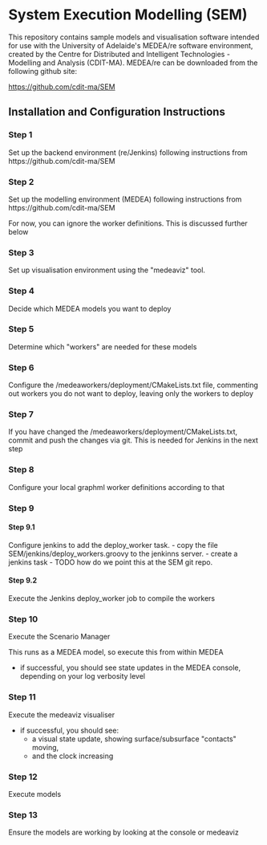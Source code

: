 # System Execution Modelling (SEM)

This repository contains sample models and visualisation software intended for use with the University of Adelaide's MEDEA/re software environment, created by the Centre  for Distributed and Intelligent Technologies - Modelling and Analysis (CDIT-MA). MEDEA/re can be downloaded from the following github site:

https://github.com/cdit-ma/SEM

<H2>Installation and Configuration Instructions</H2>

<H3>Step 1</H3>
Set up the backend environment (re/Jenkins) following instructions from https://github.com/cdit-ma/SEM

<H3>Step 2</H3>
Set up the modelling environment (MEDEA) following instructions from https://github.com/cdit-ma/SEM


For now, you can ignore the worker definitions. This is discussed further below

<H3>Step 3</H3>
Set up visualisation environment using the "medeaviz" tool.

<H3>Step 4</H3>
Decide which MEDEA models you want to deploy

<H3>Step 5</H3>
Determine which "workers" are needed for these models

<H3>Step 6</H3>
Configure the /medeaworkers/deployment/CMakeLists.txt file, commenting out workers you do not want to deploy, leaving only the workers to deploy

<H3>Step 7</H3>
If you have changed the /medeaworkers/deployment/CMakeLists.txt, commit and push the changes via git. This is needed for Jenkins in the next step

<H3>Step 8</H3>
Configure your local graphml worker definitions according to that

<H3>Step 9</H3>
<H4> Step 9.1 </H4>
Configure jenkins to add the deploy_worker task. 
- copy the file SEM/jenkins/deploy_workers.groovy to the jenkinns server.
- create a jenkins task
- TODO how do we point this at the SEM git repo.
<H4> Step 9.2 </H4>
Execute the Jenkins deploy_worker job to compile the workers

<H3>Step 10</H3>
Execute the Scenario Manager

<p>This runs as a MEDEA model, so execute this from within MEDEA

- if successful, you should see state updates in the MEDEA console, depending on your log verbosity level

<H3>Step 11</H3>
Execute the medeaviz visualiser

- if successful, you should see:
  - a visual state update, showing surface/subsurface "contacts" moving, 
  - and the clock increasing

<H3>Step 12</H3>
Execute models

<H3>Step 13</H3>Ensure the models are working by looking at the console or medeaviz

